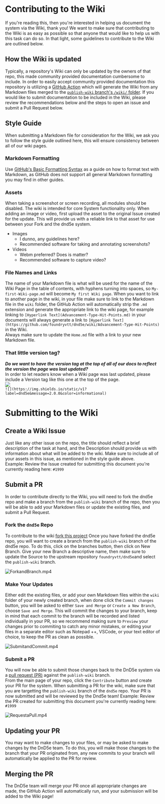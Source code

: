 # Contributing to the Wiki
If you're reading this, then you're interested in helping us document the system via the Wiki, thank you!
We want to make sure that contributing to the Wiki is as easy as possible so that anyone that would like to help us with this task can do so. In that light, some guidelines to contribute to the Wiki are outlined below.

## How the Wiki is updated
Typically, a repository's Wiki can only be updated by the owners of that repo, this made community provided documentation cumbersome to include. In order to easily accept community provided documentation this repository is utilizing a [GitHub Action](https://github.com/Andrew-Chen-Wang/github-wiki-action) which will generate the Wiki from any Markdown files merged to the [`publish-wiki` branch's `/wiki/` folder](https://github.com/foundryvtt/dnd5e/tree/publish-wiki/wiki). If you would like to submit documentation to be included in the Wiki, please review the recommendations below and the steps to open an issue and submit a Pull Request below.

## Style Guide
When submitting a Markdown file for consideration for the Wiki, we ask you to follow the style guide outlined here, this will ensure consistency between all of our wiki pages.

### Markdown Formatting
Use [GitHub's Basic Formatting Syntax](https://docs.github.com/en/get-started/writing-on-github/getting-started-with-writing-and-formatting-on-github/basic-writing-and-formatting-syntax#headings) as a guide on how to format text with Markdown, as GitHub does not support all general Markdown formatting you may find in other guides.

### Assets
When taking a screenshot or screen recording, all modules should be disabled. The wiki is intended for core System functionality only.
When adding an image or video, first upload the asset to the original Issue created for the update. This will provide us with a reliable link to that asset for use between your Fork and the dnd5e system.  
- Images
    - I dunno, any guidelines here?
    - Recommended software for taking and annotating screenshots?
- Videos
    - Webm preferred? Does is matter?
    - Recommended software to capture video?

### File Names and Links
The name of your Markdown file is what will be used for the name of the Wiki Page in the table of contents, with hyphens turning into spaces, so `My-first-Wiki-page.md` will become `My first Wiki page`. 
When you want to link to another page in the wiki, in your file make sure to link to the Markdown file in the `wiki` folder, the GitHub Action will automatically strip the `.md` extension and generate the appropriate link to the wiki page, for example linking to `[Hyperlink Text](Advancement-Type-Hit-Points.md)` in your documents will always generate a link to `[Hyperlink Text](https://github.com/foundryvtt/dnd5e/wiki/Advancement-Type-Hit-Points)` in the Wiki.  
Always make sure to update the `Home.md` file with a link to your new Markdown file.

### That little version tag?
***Do we want to have the version tag at the top of all of our docs to reflect the version the page was last updated?***  
In order to let readers know when a Wiki page was last updated, please include a Version tag like this one at the top of the page.  
![](https://img.shields.io/static/v1?label=dnd5e&message=2.0.0&color=informational)    
`![](https://img.shields.io/static/v1?label=dnd5e&message=2.0.0&color=informational)`  

# Submitting to the Wiki

## Create a Wiki Issue
Just like any other issue on the repo, the title should reflect a brief description of the task at hand, and the Description should provide us with information about what will be added to the wiki. Make sure to include all of your assets in this issue, as mentioned in the style guide above.  
Example: Review the Issue created for submitting this document you're currently reading here: `#1999`

## Submit a PR
In order to contribute directly to the Wiki, you will need to fork the dnd5e repo and make a branch from the `publish-wiki` branch of the repo, then you will be able to add your Markdown files or update the existing files, and submit a Pull Request.  

### Fork the `dnd5e` Repo
To contribute to the wiki [fork this project](https://docs.github.com/en/get-started/quickstart/fork-a-repo) Once you have forked the dnd5e repo, you will want to create a branch from the `publish-wiki` branch of the dnd5e repo. To do this, click on the branches button, then click on New Branch. Give your new Branch a descriptive name, then make sure to update the Source to the upstream repository `foundryvtt/dnd5e`and select the `publish-wiki` branch.  

![ForkandBranch.mp4](link-to-issue-file)

### Make Your Updates  
Either edit the existing files, or add your own Markdown files within the `wiki` folder of your newly created branch, when done click the `Commit changes` button, you will be asked to either `Save and Merge` or `Create a New Branch`, choose `Save and Merge`. This will commit the changes to your branch, keep in mind that each commit to the branch will be recorded and listed individually in your PR, so we recommend making sure to `Preview` your changes prior to commiting to catch any minor mistakes, or editing your files in a separate editor such as Notepad ++, VSCode, or your text editor of choice, to keep the PR as clean as possible.  

![SubmitandCommit.mp4](link-to-issue-file)


### Submit a PR 
You will now be able to submit those changes back to the DnD5e system via a [pull request (PR)](https://docs.github.com/en/get-started/quickstart/contributing-to-projects#making-a-pull-request) against the `publish-wiki` branch.  
From the main page of your repo, click the `Contribute` button and create your PR for the system. When submitting a PR for the wiki, make sure that you are targetting the `publish-wiki` branch of the `dnd5e` repo. Your PR is now submitted and will be reviewed by the Dnd5e team!
Example: Review the PR created for submitting this document you're currently reading here: `#1999`  

![RequestaPull.mp4](link-to-issue-file)

## Updating your PR
You may want to make changes to your files, or may be asked to make changes by the DnD5e team. To do this, you will make those changes to the branch that your PR originated from, any new commits to your branch will automatically be applied to the PR for review.

## Merging the PR
The DnD5e team will merge your PR once all appropriate changes are made, the GitHub Action will automatically run, and your submission will be added to the Wiki page!
